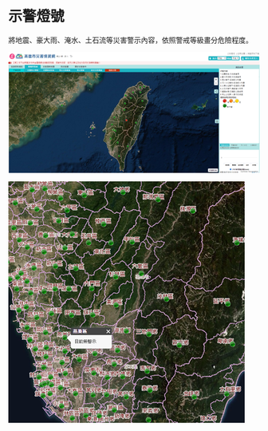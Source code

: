 

# 示警燈號

  將地震、豪大雨、淹水、土石流等災害警示內容，依照警戒等級畫分危險程度。

![1568259359571](../assets/1568259359571.png)

![1568259365069](../assets/1568259365069.png)